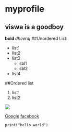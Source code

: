 # myprofile
## viswa is a goodboy
**bold**
*dheeraj*
##Unordered List:
* list1
* list2
* list3
  * sbl1
  * sbl2
* list4


##Ordered list
1. list1
2. list2

![](https://www.history.com/.image/t_share/MTU3ODc5MDg3NTA5MDg3NTYx/taj-mahal-2.jpg)



[Google](https://www.google.com)
[facebook](https://www.facebook.com)


```
print("hello world")
```

